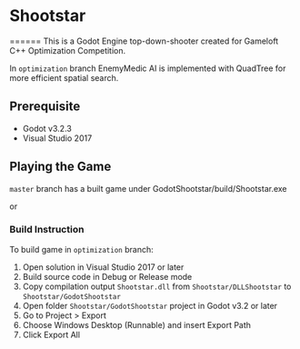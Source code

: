 # Shootstar
======
This is a Godot Engine top-down-shooter created for Gameloft C++ Optimization Competition.

In `optimization` branch EnemyMedic AI is implemented with QuadTree for more efficient spatial search.

## Prerequisite
- Godot v3.2.3
- Visual Studio 2017

## Playing the Game
`master` branch has a built game under GodotShootstar/build/Shootstar.exe

or

### Build Instruction
To build game in `optimization` branch:

1. Open solution in Visual Studio 2017 or later
2. Build source code in Debug or Release mode
3. Copy compilation output `Shootstar.dll` from `Shootstar/DLLShootstar` to `Shootstar/GodotShootstar`
4. Open folder `Shootstar/GodotShootstar` project in Godot v3.2 or later
5. Go to Project > Export
6. Choose Windows Desktop (Runnable) and insert Export Path
7. Click Export All



